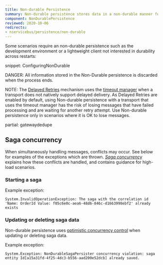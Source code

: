 ```yaml
---
title: Non-durable Persistence
summary: Non-durable persistence stores data in a non-durable manner for development-time only
component: NonDurablePersistence
reviewed: 2020-10-06
redirects:
- nservicebus/persistence/non-durable
---
```


Some scenarios require an non-durable persistence such as the development environment or a lightweight client not interested in durability across restarts:

snippet: ConfiguringNonDurable

DANGER: All information stored in the Non-Durable persistence is discarded when the process ends.

NOTE: The [Delayed Retries](/nservicebus/recoverability/#delayed-retries) mechanism uses the [timeout manager](/nservicebus/messaging/timeout-manager.md) when a transport does not natively support delayed delivery. As Delayed Retries are enabled by default, using Non-durable persistence with a transport that uses the timeout manager has the risk of losing messages that have failed processing and are waiting for another retry attempt. Use Non-durable persistence only in scenarios where it is OK to lose messages.

partial: gatewaydedupe

## Saga concurrency

When simultaneously handling messages, conflicts may occur. See below for examples of the exceptions which are thrown. _[Saga concurrency](/nservicebus/sagas/concurrency.md)_ explains how these conflicts are handled, and contains guidance for high-load scenarios.

### Starting a saga

Example exception:

```
System.InvalidOperationException: The saga with the correlation id 'Name: OrderId Value: f05c6e0c-aea6-48d6-846c-d1663998ebf2' already exists
```

### Updating or deleting saga data

Non-durable persistence uses [optimistic concurrency control](https://en.wikipedia.org/wiki/Optimistic_concurrency_control) when updating or deleting saga data.

Example exception:

```
System.Exception: NonDurableSagaPersister concurrency violation: saga entity Id[a15a31fd-4f25-4dc3-b556-aad200e52dcb] already saved.
```